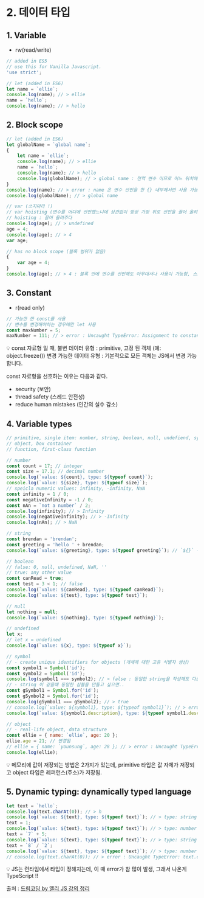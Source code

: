 # 2. 데이터 타입

## 1. Variable

- rw(read/write)

```jsx
// added in ES5
// use this for Vanilla Javascript.
'use strict';

// let (added in ES6)
let name = `ellie`;
console.log(name); // > ellie
name = `hello`;
console.log(name); // > hello
```

## 2. Block scope

```jsx
// let (added in ES6)
let globalName = `global name`;
{
	let name = `ellie`;
	console.log(name); // > ellie
	name = `hello`;
	console.log(name); // > hello
	console.log(globalName); // > global name : 전역 변수 이므로 어느 위치에서든 사용 가능
}
console.log(name); // > error : name 은 변수 선언을 한 {} 내부에서만 사용 가능
console.log(globalName); // > global name

// var (쓰지마라 !)
// var hoisting (변수를 어디에 선언했느냐에 상관없이 항상 가장 위로 선언을 끌어 올려주는 것)
// hoisting : 끌어 올려주다
console.log(age); // > undefined
age = 4;
console.log(age); // > 4
var age;

// has no block scope (블록 범위가 없음)
{
	var age = 4;
}
console.log(age); // > 4 : 블록 안에 변수를 선언해도 아무대서나 사용이 가능함, 스코프 무시
```

## 3. Constant

- r(read only)

```jsx
// 가능한 한 const를 사용
// 변수를 변경해야하는 경우에만 let 사용
const maxNumber = 5;
maxNumber = 111; // > error : Uncaught TypeError: Assignment to constant variable.
```

<aside>
💡 const 자료형 일 때,
불변 데이터 유형 : primitive, 고정 된 객체 (예: object.freeze())
변경 가능한 데이터 유형 : 기본적으로 모든 객체는 JS에서 변경 가능합니다.

const 자료형을 선호하는 이유는 다음과 같다.
- security (보안)
- thread safety (스레드 안전성)
- reduce human mistakes (인간의 실수 감소)

</aside>

## 4. Variable types

```jsx
// primitive, single item: number, string, boolean, null, undefiend, symbol
// object, box container
// function, first-class function

// number
const count = 17; // integer
const size = 17.1; // decimal number
console.log(`value: ${count}, type: ${typeof count}`);
console.log(`value: ${size}, type: ${typeof size}`);
// speicla numeric values: infinity, -infinity, NaN
const infinity = 1 / 0;
const negativeInfinity = -1 / 0;
const nAn = `not a number` / 2;
console.log(infinity); // > Infinity
console.log(negativeInfinity); // > -Infinity
console.log(nAn); // > NaN

// string
const brendan = 'brendan';
const greeting = 'hello ' + brendan;
console.log(`value: ${greeting}, type: ${typeof greeting}`); // `${}` -> template literals (string)

// boolean
// false: 0, null, undefined, NaN, ''
// true: any other value
const canRead = true;
const test = 3 < 1; // false
console.log(`value: ${canRead}, type: ${typeof canRead}`);
console.log(`value: ${test}, type: ${typeof test}`);

// null
let nothing = null;
console.log(`value: ${nothing}, type: ${typeof nothing}`);

// undefined
let x;
// let x = undefined
console.log(`value: ${x}, type: ${typeof x}`);

// symbol
// - create unique identifiers for objects (개체에 대한 고유 식별자 생성)
const symbol1 = Symbol('id');
const symbol2 = Symbol('id');
console.log(symbol1 === symbol2); // > false : 동일한 string을 작성해도 다른 symbol로 만들어짐
// - string 이 같을떄 동일한 심볼을 만들고 싶으면..
const gSymbol1 = Symbol.for('id');
const gSymbol2 = Symbol.for('id');
console.log(gSymbol1 === gSymbol2); // > true 
// console.log(`value: ${symbol1}, type: ${typeof symbol1}`); // > error
console.log(`value: ${symbol1.description}, type: ${typeof symbol1.description}`);
```

```jsx
// object
// - real-life object, data structure
const ellie = { name: `ellie`, age: 20 };
ellie.age = 21; // 변경됨
// ellie = { name: `younsung`, age: 28 }; // > error : Uncaught TypeError: Assignment to constant variable.
console.log(ellie);
```

<aside>
💡 메모리에 값이 저장되는 방법은 2가지가 있는데, 
primitive 타입은 값 자체가 저장되고 object 타입은 레퍼런스(주소)가 저장됨.

</aside>

## 5. Dynamic typing: dynamically typed language

```jsx
let text = `hello`;
console.log(text.charAt(0)); // > h
console.log(`value: ${text}, type: ${typeof text}`); // > type: string
text = 1;
console.log(`value: ${text}, type: ${typeof text}`); // > type: number
text = `7` + 5;
console.log(`value: ${text}, type: ${typeof text}`); // > type: string
text = `8` / `2`;
console.log(`value: ${text}, type: ${typeof text}`); // > type: number
// console.log(text.charAt(0)); // > error : Uncaught TypeError: text.charAt is not a function
```

<aside>
💡 JS는 런타임에서 타입이 정해지는데, 이 때 error가 참 많이 발생, 그래서 나온게 TypeScript !!

</aside>


출처 : [드림코딩 by 엘리 JS 강의 정리](https://www.youtube.com/watch?v=tJieVCgGzhs&list=PLv2d7VI9OotTVOL4QmPfvJWPJvkmv6h-2&index=3)